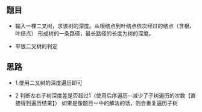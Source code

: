 ## 题目

- 输入一棵二叉树，求该树的深度。从根结点到叶结点依次经过的结点（含根、叶结点）
形成树的一条路径，最长路径的长度为树的深度。

- 平很二叉树的判定

## 思路
 - 1.使用二叉树的深度遍历即可<br>
 
 - 2 判断左右子树深度差是否超过1（使用后序遍历--减少了子树遍历的次数【直接得到遍历结果】）
 如果是像题目一中的解法的话，则会重复遍历子树